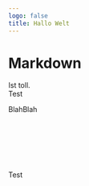 ```yaml
---
logo: false
title: Hallo Welt
---
```


# Markdown
Ist toll.  
Test

BlahBlah

<br>
<br>
<br>
<br>
<br>

Test
